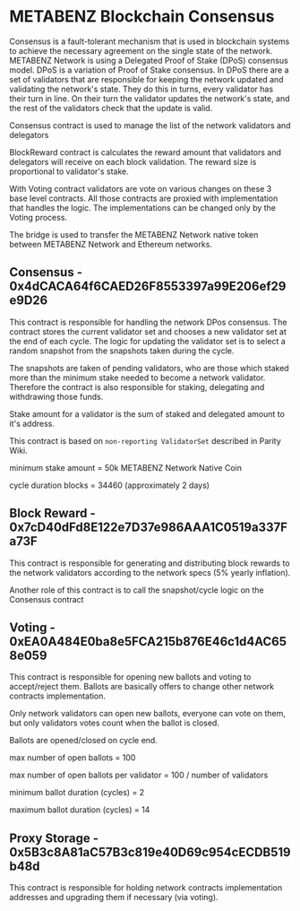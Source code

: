 # METABENZ Blockchain Consensus

Consensus is a fault-tolerant mechanism that is used in blockchain systems to achieve the necessary agreement on the single state of the network. METABENZ Network  is using a Delegated Proof of Stake (DPoS) consensus model. DPoS is a variation of Proof of Stake consensus. In DPoS there are a set of validators that are responsible for keeping the network updated and validating the network's state. They do this in turns, every validator has their turn in line. On their turn the validator updates the network's state, and the rest of the validators check that the update is valid.

Consensus contract is used to manage the list of the network validators and delegators

BlockReward contract is calculates the reward amount that validators and delegators will receive on each block validation. The reward size is proportional to validator's stake.

With Voting contract validators are vote on various changes on these 3 base level contracts. All those contracts are proxied with implementation that handles the logic. The implementations can be changed only by the Voting process.

The bridge is used to transfer the METABENZ Network  native token between METABENZ Network  and Ethereum networks.

## Consensus - 0x4dCACA64f6CAED26F8553397a99E206ef29e9D26

This contract is responsible for handling the network DPos consensus. The contract stores the current validator set and chooses a new validator set at the end of each cycle. The logic for updating the validator set is to select a random snapshot from the snapshots taken during the cycle.

The snapshots are taken of pending validators, who are those which staked more than the minimum stake needed to become a network validator. Therefore the contract is also responsible for staking, delegating and withdrawing those funds.

Stake amount for a validator is the sum of staked and delegated amount to it's address.

This contract is based on `non-reporting ValidatorSet` described in Parity Wiki.

minimum stake amount = 50k METABENZ  Network Native Coin

cycle duration blocks = 34460 (approximately 2 days)

## Block Reward - 0x7cD40dFd8E122e7D37e986AAA1C0519a337Fa73F

This contract is responsible for generating and distributing block rewards to the network validators according to the network specs (5% yearly inflation).

Another role of this contract is to call the snapshot/cycle logic on the Consensus contract

## Voting - 0xEA0A484E0ba8e5FCA215b876E46c1d4AC658e059

This contract is responsible for opening new ballots and voting to accept/reject them. Ballots are basically offers to change other network contracts implementation.

Only network validators can open new ballots, everyone can vote on them, but only validators votes count when the ballot is closed.

Ballots are opened/closed on cycle end.

max number of open ballots = 100

max number of open ballots per validator = 100 / number of validators

minimum ballot duration (cycles) = 2

maximum ballot duration (cycles) = 14

## Proxy Storage - 0x5B3c8A81aC57B3c819e40D69c954cECDB519b48d

This contract is responsible for holding network contracts implementation addresses and upgrading them if necessary (via voting).
